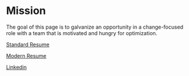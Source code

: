 # Mission

The goal of this page is to galvanize an opportunity in a change-focused role with a team that is motivated and hungry for optimization. 

[Standard Resume](Résumé/Standard.pdf)

[Modern Resume](Résumé/Modern.pdf)

[Linkedin](https://www.linkedin.com/in/rabracho/)
